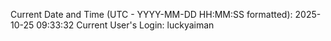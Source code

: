 Current Date and Time (UTC - YYYY-MM-DD HH:MM:SS formatted): 2025-10-25 09:33:32
Current User's Login: luckyaiman
